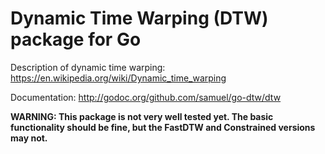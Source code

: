 Dynamic Time Warping (DTW) package for Go
=========================================

Description of dynamic time warping:
https://en.wikipedia.org/wiki/Dynamic_time_warping

Documentation: http://godoc.org/github.com/samuel/go-dtw/dtw

**WARNING: This package is not very well tested yet. The basic
functionality should be fine, but the FastDTW and Constrained
versions may not.**
